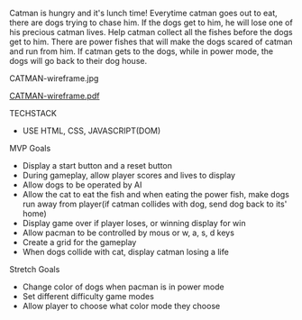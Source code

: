 Catman is hungry and it's lunch time! Everytime catman goes out to eat, there are dogs trying to chase him. If the dogs get to him, he will lose one of his precious catman lives. Help catman collect all the fishes before the dogs get to him. There are power fishes that will make the dogs scared of catman and run from him. If catman gets to the dogs, while in power mode, the dogs will go back to their dog house.


CATMAN-wireframe.jpg

[CATMAN-wireframe.pdf](https://github.com/gloreea/project-1/files/11004367/CATMAN-wireframe.pdf)


TECHSTACK 
- USE HTML, CSS, JAVASCRIPT(DOM)

MVP Goals
- Display a start button and a reset button
- During gameplay, allow player scores and lives to display 
- Allow dogs to be operated by AI
- Allow the cat to eat the fish and when eating the power fish, make dogs run away from player(if catman collides with dog, send dog back to its' home)
- Display game over if player loses, or winning display for win
- Allow pacman to be controlled by mous or w, a, s, d keys
- Create a grid for the gameplay
- When dogs collide with cat, display catman losing a life 


 Stretch Goals
- Change color of dogs when pacman is in power mode
- Set different difficulty game modes
- Allow player to choose what color mode they choose
